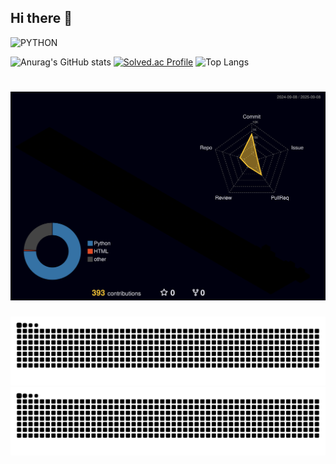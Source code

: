 ## Hi there 👋

![PYTHON](https://img.shields.io/badge/python-3776AB?style=for-the-badge&logo=python&logoColor=white)


![Anurag's GitHub stats](https://github-readme-stats.vercel.app/api?username=Ssongnya&show_icons=true&theme=radical)
[![Solved.ac Profile](https://mazassumnida.wtf/api/v2/generate_badge?boj=ssong0530)](https://solved.ac/ssong0530/)
![Top Langs](https://github-readme-stats.vercel.app/api/top-langs/?username=Ssongnya&layout=compact)
# ![](./profile-3d-contrib/profile-night-rainbow.svg)

<div align="center">
  <img src="https://github.com/Ssongnya/Ssongnya/blob/output/github-snake-dark.svg" />
  <img src="https://github.com/Ssongnya/Ssongnya/blob/output/github-snake-custom.svg" />
</div>
